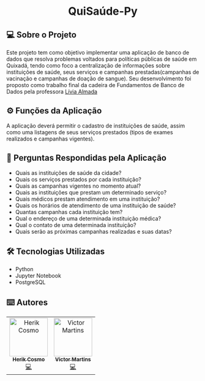 <h1 align="center">
  QuiSaúde-Py
</h1>

## 💻 Sobre o Projeto
Este projeto tem como objetivo implementar uma aplicação de banco de dados que resolva problemas voltados para políticas públicas de saúde em Quixadá, tendo como foco a centralização de informações sobre instituições de saúde, seus serviços e campanhas prestadas(campanhas de vacinação e campanhas de doação de sangue). Seu desenvolvimento foi proposto como trabalho final da cadeira de Fundamentos de Banco de Dados pela professora [Lívia Almada](https://www.linkedin.com/in/lívia-almada-419b923/?originalSubdomain=br) 


## ⚙️ Funções da Aplicação
A aplicação deverá permitir o cadastro de instituições de saúde, assim como uma listagens de seus serviços prestados (tipos de exames realizados e campanhas vigentes).


## 🤔 Perguntas Respondidas pela Aplicação
- Quais as instituições de saúde da cidade?
- Quais os serviços prestados por cada instituição?
- Quais as campanhas vigentes no momento atual?
- Quais as instituições que prestam um determinado serviço?
- Quais médicos prestam atendimento em uma instituição?
- Quais os horários de atendimento de uma instituição de saúde?
- Quantas campanhas cada instituição tem?
- Qual o endereço de uma determinada instituição médica?
- Qual o contato de uma determinada instituição?
- Quais serão as próximas campanhas realizadas e suas datas?

## 🛠 Tecnologias Utilizadas
- Python
- Jupyter Notebook
- PostgreSQL

## ⌨️ Autores
<table>
  <tr>
    <td align="center"><a href="https://github.com/HerikCosmo"><img src="https://avatars.githubusercontent.com/u/50126852?v=4" width="100px;" alt="Herik Cosmo"/><br /><sub><b>Herik Cosmo</b></sub></a><br /><a href="https://github.com/HerikCosmo" title="Code">💻</a></td>
    <td align="center"><a href="https://github.com/VictorM-Coder"><img src="https://avatars.githubusercontent.com/u/84944695?v=4" width="100px;" alt="Victor Martins"/><br /><sub><b>Victor Martins</b></sub></a><br /><a href="https://github.com/VictorM-Coder" title="Code">💻</a></td>
  </tr>
</table>
